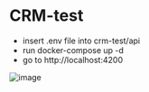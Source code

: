# CRM-test

- insert .env file into crm-test/api 
- run docker-compose up -d
- go to http://localhost:4200

![image](https://user-images.githubusercontent.com/23064789/183440428-e90a63e4-1c5c-4433-b8c4-426a33569b24.png)

